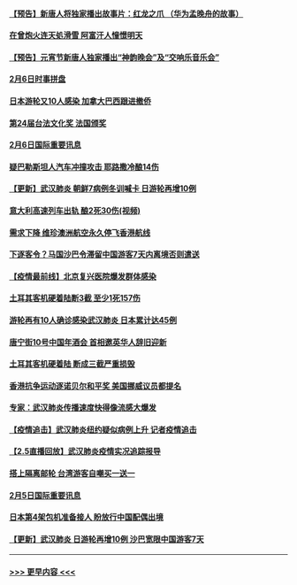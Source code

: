 #### [【预告】新唐人将独家播出故事片：红龙之爪 （华为孟晚舟的故事）](../pages/prog202/a102767728.md?t=02070822) 
#### [在曾炮火连天処滑雪 阿富汗人憧憬明天](../pages/prog202/a102771290.md?t=02070822) 
#### [【预告】元宵节新唐人独家播出“神韵晚会”及“交响乐音乐会”](../pages/prog202/a102767674.md?t=02070822) 
#### [2月6日时事拼盘](../pages/prog202/a102771225.md?t=02070822) 
#### [日本游轮又10人感染 加拿大巴西跟进撤侨](../pages/prog202/a102771084.md?t=02070822) 
#### [第24届台法文化奖 法国颁奖](../pages/prog202/a102771032.md?t=02070822) 
#### [2月6日国际重要讯息](../pages/prog202/a102770794.md?t=02070822) 
#### [疑巴勒斯坦人汽车冲撞攻击 耶路撒冷酿14伤](../pages/prog202/a102770586.md?t=02070822) 
#### [【更新】武汉肺炎 朝鲜7病例冬训喊卡 日游轮再增10例](../pages/prog202/a102770740.md?t=02070822) 
#### [意大利高速列车出轨 酿2死30伤(视频)](../pages/prog202/a102770762.md?t=02070822) 
#### [需求下降 维珍澳洲航空永久停飞香港航线](../pages/prog202/a102770751.md?t=02070822) 
#### [下逐客令？马国沙巴令滞留中国游客7天内离境否则遣送](../pages/prog202/a102770640.md?t=02070822) 
#### [【疫情最前线】北京复兴医院爆发群体感染](../pages/prog202/a102770602.md?t=02070822) 
#### [土耳其客机硬着陆断3截 至少1死157伤](../pages/prog202/a102770508.md?t=02070822) 
#### [游轮再有10人确诊感染武汉肺炎 日本累计达45例](../pages/prog202/a102770476.md?t=02070822) 
#### [唐宁街10号中国年酒会 首相邀英华人辞旧迎新](../pages/prog202/a102770458.md?t=02070822) 
#### [土耳其客机硬着陆 断成三截严重损毁](../pages/prog202/a102770239.md?t=02070822) 
#### [香港抗争运动逐诺贝尔和平奖 美国挪威议员都提名](../pages/prog202/a102770390.md?t=02070822) 
#### [专家：武汉肺炎传播速度快得像流感大爆发](../pages/prog202/a102770132.md?t=02070822) 
#### [【疫情追击】武汉肺炎纽约疑似病例上升 记者疫情追击](../pages/prog202/a102770000.md?t=02070822) 
#### [【2.5直播回放】武汉肺炎疫情实况追踪报导](../pages/prog202/a102769913.md?t=02070822) 
#### [搭上隔离邮轮 台湾游客自嘲买一送一](../pages/prog202/a102769845.md?t=02070822) 
#### [2月5日国际重要讯息](../pages/prog202/a102769821.md?t=02070822) 
#### [日本第4架包机准备接人 盼放行中国配偶出境](../pages/prog202/a102769765.md?t=02070822) 
#### [【更新】武汉肺炎 日游轮再增10例 沙巴宽限中国游客7天](../pages/prog202/a102758911.md?t=02070822) 

----
#### [ >>> 更早内容 <<< ](../indexes/prog202-earlier.md)
